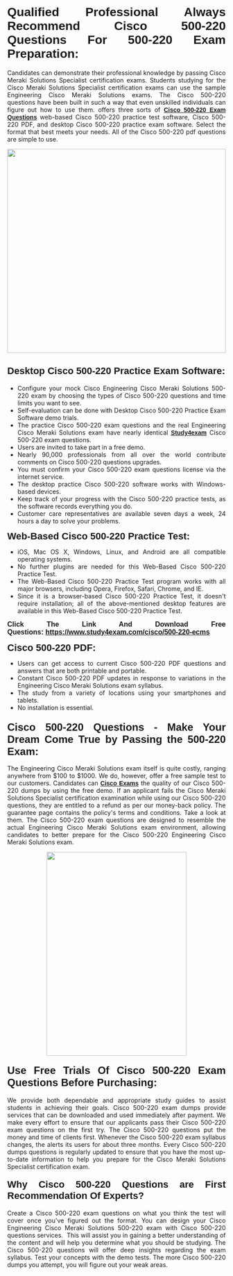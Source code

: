 <h1 style="text-align: justify;"><span style="font-family:Verdana,Geneva,sans-serif;"><strong>Qualified Professional Always Recommend Cisco 500-220 Questions For 500-220 Exam Preparation:</strong></span></h1>

<p style="text-align: justify;">Candidates can demonstrate their professional knowledge by passing Cisco Meraki Solutions Specialist certification exams. Students studying for the Cisco Meraki Solutions Specialist certification exams can use the sample Engineering Cisco Meraki Solutions exams. The Cisco 500-220 questions have been built in such a way that even unskilled individuals can figure out how to use them. offers three sorts of <a href="https://www.study4exam.com/cisco/500-220-ecms" target="_blank"><span style="font-family:Verdana,Geneva,sans-serif;"><strong>Cisco 500-220 Exam Questions</strong></span></a> web-based Cisco 500-220 practice test software, Cisco 500-220 PDF, and desktop Cisco 500-220 practice exam software. Select the format that best meets your needs. All of the Cisco 500-220 pdf questions are simple to use.</p>

<p style="text-align: justify;"><a href="https://www.study4exam.com/cisco/500-220-ecms" target="_blank"><img alt="" src="https://lh3.googleusercontent.com/pw/AM-JKLWyZpIQ0aIkfIyIbfUPGjZUh9qzz_kEk5RQLLa1Ffk6zlfHeVNyBGzR2ChVBfJFdRCu2HSxQoY7qwgGNqYCcDhg4BDPSQC4_r1Lvt5LrVxcXJb-7gUYJ0C1j1XwacQik8iOf4NNB6rzl0eJTUoRr7yL=w1155-h649-no?authuser=0" style="width: 100%; height: 470px;" /></a></p>

<h2 style="text-align: justify;"><span style="font-family:Verdana,Geneva,sans-serif;"><strong><span style="font-size:22px;">Desktop Cisco 500-220 Practice Exam Software:</span></strong></span></h2>

<ul>
	<li style="text-align: justify;">Configure your mock Cisco Engineering Cisco Meraki Solutions 500-220 exam by choosing the types of Cisco 500-220 questions and time limits you want to see.</li>
	<li style="text-align: justify;">Self-evaluation can be done with Desktop Cisco 500-220 Practice Exam Software demo trials.</li>
	<li style="text-align: justify;">The practice Cisco 500-220 exam questions and the real Engineering Cisco Meraki Solutions exam have nearly identical <a href="https://www.study4exam.com/" target="_blank"><span style="font-family:Verdana,Geneva,sans-serif;"><strong>Study4exam</strong></span></a> Cisco 500-220 exam questions.</li>
	<li style="text-align: justify;">Users are invited to take part in a free demo.</li>
	<li style="text-align: justify;">Nearly 90,000 professionals from all over the world contribute comments on Cisco 500-220 questions upgrades.</li>
	<li style="text-align: justify;">You must confirm your Cisco 500-220 exam questions license via the internet service.</li>
	<li style="text-align: justify;">The desktop practice Cisco 500-220 software works with Windows-based devices.</li>
	<li style="text-align: justify;">Keep track of your progress with the Cisco 500-220 practice tests, as the software records everything you do.</li>
	<li style="text-align: justify;">Customer care representatives are available seven days a week, 24 hours a day to solve your problems.</li>
</ul>

<p style="text-align: justify;"><strong><span style="font-size:22px;"><span style="font-family:Verdana,Geneva,sans-serif;">Web-Based Cisco 500-220 Practice Test:</span></span></strong></p>

<ul>
	<li style="text-align: justify;">iOS, Mac OS X, Windows, Linux, and Android are all compatible operating systems.</li>
	<li style="text-align: justify;">No further plugins are needed for this Web-Based Cisco 500-220 Practice Test.</li>
	<li style="text-align: justify;">The Web-Based Cisco 500-220 Practice Test program works with all major browsers, including Opera, Firefox, Safari, Chrome, and IE.</li>
	<li style="text-align: justify;">Since it is a browser-based Cisco 500-220 Practice Test, it doesn't require installation; all of the above-mentioned desktop features are available in this Web-Based Cisco 500-220 Practice Test.</li>
</ul>

<p style="text-align: justify;"><span style="font-size:16px;"><span style="font-family:Tahoma,Geneva,sans-serif;"><strong>Click The Link And Download Free Questions:</strong> <strong><a href="https://www.study4exam.com/cisco/500-220-ecms" target="_blank">https://www.study4exam.com/cisco/500-220-ecms</a></strong></span></span></p>

<p style="text-align: justify;"><strong><span style="font-size:22px;"><span style="font-family:Verdana,Geneva,sans-serif;">Cisco 500-220 PDF:</span></span></strong></p>

<ul>
	<li style="text-align: justify;">Users can get access to current Cisco 500-220 PDF questions and answers that are both printable and portable.</li>
	<li style="text-align: justify;">Constant Cisco 500-220 PDF updates in response to variations in the Engineering Cisco Meraki Solutions exam syllabus.</li>
	<li style="text-align: justify;">The study from a variety of locations using your smartphones and tablets.</li>
	<li style="text-align: justify;">No installation is essential.</li>
</ul>

<h3 style="text-align: justify;"><span style="font-family:Verdana,Geneva,sans-serif;"><strong><span style="font-size:24px;">Cisco 500-220 Questions - Make Your Dream Come True by Passing the 500-220 Exam:</span></strong></span></h3>

<p style="text-align: justify;">The Engineering Cisco Meraki Solutions exam itself is quite costly, ranging anywhere from $100 to $1000. We do, however, offer a free sample test to our customers. Candidates can <a href="https://www.study4exam.com/cisco-exams" target="_blank"><span style="font-family:Verdana,Geneva,sans-serif;"><strong>Cisco Exams</strong></span></a> the quality of our Cisco 500-220 dumps by using the free demo. If an applicant fails the Cisco Meraki Solutions Specialist certification examination while using our Cisco 500-220 questions, they are entitled to a refund as per our money-back policy. The guarantee page contains the policy's terms and conditions. Take a look at them. The Cisco 500-220 exam questions are designed to resemble the actual Engineering Cisco Meraki Solutions exam environment, allowing candidates to better prepare for the Cisco 500-220 Engineering Cisco Meraki Solutions exam.</p>

<p style="text-align: center;"><a href="https://www.study4exam.com/cisco/500-220-ecms" target="_blank"><img alt="" src="https://lh3.googleusercontent.com/pw/AM-JKLVm1AFNQYt9HiIQSWFIDJ4-reoM0KdCdeB19EHN9L4Ujh8Y8RsoWphcOgh6e0EKC_wCXdk0e-HV9pMpYeOiLTHeEFzZkvxkcVneQPmtckPgQ6d6_1fl6pQAIG3hKRJVIJQCxUF7j94Vj7Q4_c_jN3oH=w972-h649-no?authuser=0" style="width: 80%; height: 470px;" /></a></p>

<h4 style="text-align: justify;"><span style="font-family:Verdana,Geneva,sans-serif;"><strong><span style="font-size:24px;">Use Free Trials Of Cisco 500-220 Exam Questions Before Purchasing:</span></strong></span></h4>

<p style="text-align: justify;">We provide both dependable and appropriate study guides to assist students in achieving their goals. Cisco 500-220 exam dumps provide services that can be downloaded and used immediately after payment. We make every effort to ensure that our applicants pass their Cisco 500-220 exam questions on the first try. The Cisco 500-220 questions put the money and time of clients first. Whenever the Cisco 500-220 exam syllabus changes, the alerts its users for about three months. Every Cisco 500-220 dumps questions is regularly updated to ensure that you have the most up-to-date information to help you prepare for the Cisco Meraki Solutions Specialist certification exam.</p>

<h4 style="text-align: justify;"><strong><span style="font-family:Verdana,Geneva,sans-serif;"><span style="font-size:22px;">Why Cisco 500-220 Questions are First Recommendation Of Experts?</span></span></strong></h4>

<p style="text-align: justify;">Create a Cisco 500-220 exam questions on what you think the test will cover once you've figured out the format. You can design your Cisco Engineering Cisco Meraki Solutions 500-220 exam with Cisco 500-220 questions services.  This will assist you in gaining a better understanding of the content and will help you determine what you should be studying. The Cisco 500-220 questions will offer deep insights regarding the exam syllabus. Test your concepts with the demo tests. The more Cisco 500-220 dumps you attempt, you will figure out your weak areas. </p>
